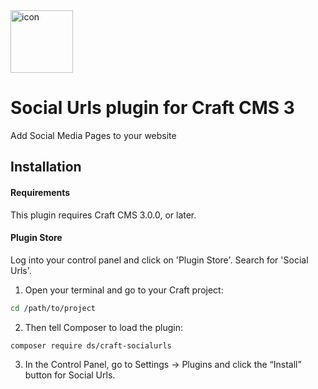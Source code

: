 <img src="src/icon.svg" alt="icon" width="100" height="100">

# Social Urls plugin for Craft CMS 3 

Add Social Media Pages to your website

## Installation

#### Requirements

This plugin requires Craft CMS 3.0.0, or later.

#### Plugin Store

Log into your control panel and click on 'Plugin Store'. Search for 'Social Urls'.
1. Open your terminal and go to your Craft project:

```bash
cd /path/to/project
```

2. Then tell Composer to load the plugin:

```bash
composer require ds/craft-socialurls
```

3. In the Control Panel, go to Settings → Plugins and click the “Install” button for Social Urls.

